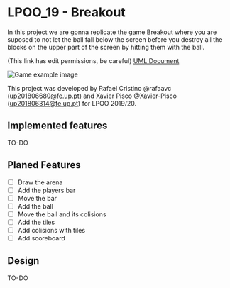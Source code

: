 # LPOO_19 - Breakout

In this project we are gonna replicate the game Breakout where you are suposed to not let the ball fall below the screen before you destroy all the blocks on the upper part of the screen by hitting them with the ball.

(This link has edit permissions, be careful)
[UML Document](https://drive.google.com/file/d/1M48P9BENmmRgFDlytl21KWHs9SB5GJh9/view?usp=sharing)

![Game example image](https://www.ludumdare.com/compo/wp-content/uploads/2012/08/breakout_clone-550x733.png)

This project was developed by Rafael Cristino @rafaavc (up201806680@fe.up.pt) and Xavier Pisco @Xavier-Pisco (up201806314@fe.up.pt) for LPOO 2019/20.

## Implemented features

TO-DO

## Planed Features

- [ ] Draw the arena
- [ ] Add the players bar
- [ ] Move the bar
- [ ] Add the ball
- [ ] Move the ball and its colisions
- [ ] Add the tiles
- [ ] Add colisions with tiles
- [ ] Add scoreboard

## Design

TO-DO

